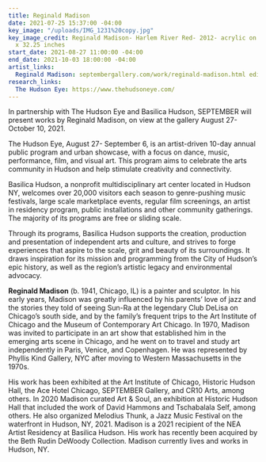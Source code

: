 ```yaml
---
title: Reginald Madison
date: 2021-07-25 15:37:00 -04:00
key_image: "/uploads/IMG_1231%20copy.jpg"
key_image_credit: Reginald Madison- Harlem River Red- 2012- acrylic on board- 39.5
  x 32.25 inches
start_date: 2021-08-27 11:00:00 -04:00
end_date: 2021-10-03 18:00:00 -04:00
artist_links:
  Reginald Madison: septembergallery.com/work/reginald-madison.html edit
research_links:
  The Hudson Eye: https://www.thehudsoneye.com/
---
```


In partnership with The Hudson Eye and Basilica Hudson, SEPTEMBER will present works by Reginald Madison, on view at the gallery August 27- October 10, 2021.

The Hudson Eye, August 27- September 6, is an artist-driven 10-day annual public program and urban showcase, with a focus on dance, music, performance, film, and visual art. This program aims to celebrate the arts community in Hudson and help stimulate creativity and connectivity. 

Basilica Hudson, a nonprofit multidisciplinary art center located in Hudson NY, welcomes over 20,000 visitors each season to genre-pushing music festivals, large scale marketplace events, regular film screenings, an artist in residency program, public installations and other community gatherings. The majority of its programs are free or sliding scale.

Through its programs, Basilica Hudson supports the creation, production and presentation of independent arts and culture, and strives to forge experiences that aspire to the scale, grit and beauty of its surroundings. It draws inspiration for its mission and programming from the City of Hudson’s epic history, as well as the region’s artistic legacy and environmental advocacy.


<b>Reginald Madison</b> (b. 1941, Chicago, IL) is a painter and sculptor. In his early years, Madison was greatly influenced by his parents’ love of jazz and the stories they told of seeing Sun-Ra at the legendary Club DeLisa on Chicago’s south side, and by the family’s frequent trips to the Art Institute of Chicago and the Museum of Contemporary Art Chicago. In 1970, Madison was invited to participate in an art show that established him in the emerging arts scene in Chicago, and he went on to travel and study art independently in Paris, Venice, and Copenhagen. He was represented by Phyllis Kind Gallery, NYC after moving to Western Massachusetts in the 1970s.

His work has been exhibited at the Art Institute of Chicago, Historic Hudson Hall, the Ace Hotel Chicago, SEPTEMBER Gallery, and CR10 Arts, among others. In 2020 Madison curated Art & Soul, an exhibition at Historic Hudson Hall that included the work of David Hammons and Tschabalala Self, among others. He also organized Melodius Thunk, a Jazz Music Festival on the waterfront in Hudson, NY, 2021. Madison is a 2021 recipient of the NEA Artist Residency at Basilica Hudson. His work has recently been acquired by the Beth Rudin DeWoody Collection. Madison currently lives and works in Hudson, NY.